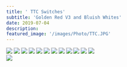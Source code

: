 ```yaml
---
title: ' TTC Switches'
subtitle: 'Golden Red V3 and Bluish Whites'
date: 2019-07-04
description: 
featured_image: '/images/Photo/TTC.JPG'
---
```


<div class="gallery" data-columns="2">
    <img src="/images/Photo/TTC.JPG">
    <img src="/images/Photo/TTC2.JPG">
    <img src="/images/Photo/TTC3.JPG">
    <img src="/images/Photo/TTC4.JPG">
    <img src="/images/Photo/TTC5.JPG">
    <img src="/images/Photo/TTC6.JPG">
    <img src="/images/Photo/TTC7.JPG">
    <img src="/images/Photo/TTC8.JPG">
    <img src="/images/Photo/TTC9.JPG">
    <img src="/images/Photo/TTC10.JPG">
    <img src="/images/Photo/TTC11.JPG">
    <img src="/images/Photo/TTC12.JPG">
</div>

<div class="gallery" data-columns="1">
   <img src="/images/Photo/TTC13.JPG">
</div>

